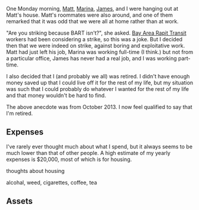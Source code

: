 One Monday morning, [Matt](), [Marina](), [James](), and I
were hanging out at Matt's house. Matt's roommates were also
around, and one of them remarked that it was odd that we were
all at home rather than at work.

"Are you striking because BART isn't?", she asked.
[Bay Area Rapit Transit]()
workers had been considering a strike, so this was a joke.
But I decided then that we were indeed on strike, against
boring and exploitative work. Matt had just left his job,
Marina was working full-time (I think.) but not from a
particular office, James has never had a real job, and I
was working part-time.

I also decided that I (and probably we all) was retired.
I didn't have enough money saved up that I could live off
it for the rest of my life, but my situation was such that
I could probably do whatever I wanted for the rest of my
life and that money wouldn't be hard to find.

The above anecdote was from October 2013. I now feel
qualified to say that I'm retired.

## Expenses
I've rarely ever thought much about what I spend, but it
always seems to be much lower than that of other people.
A high estimate of my yearly expenses is $20,000, most of
which is for housing.

thoughts about housing

alcohal, weed, cigarettes, coffee, tea

## Assets
